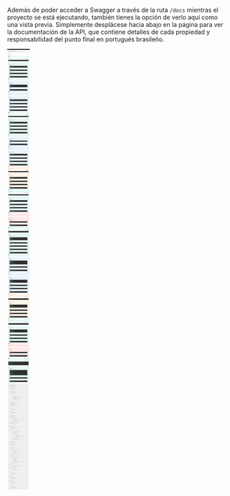 Además de poder acceder a Swagger a través de la ruta `/docs` mientras el proyecto se está ejecutando, también tienes la opción de verlo aquí como una vista previa. Simplemente desplácese hacia abajo en la página para ver la documentación de la API, que contiene detalles de cada propiedad y responsabilidad del punto final en portugués brasileño.

<img align="center" alt="Swagger Preview" src="../../swagger/swagger-render-image.png">
